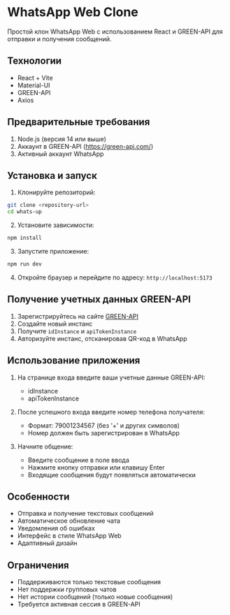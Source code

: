 # WhatsApp Web Clone

Простой клон WhatsApp Web с использованием React и GREEN-API для отправки и получения сообщений.

## Технологии

- React + Vite
- Material-UI
- GREEN-API
- Axios

## Предварительные требования

1. Node.js (версия 14 или выше)
2. Аккаунт в GREEN-API (https://green-api.com/)
3. Активный аккаунт WhatsApp

## Установка и запуск

1. Клонируйте репозиторий:
```bash
git clone <repository-url>
cd whats-up
```

2. Установите зависимости:
```bash
npm install
```

3. Запустите приложение:
```bash
npm run dev
```

4. Откройте браузер и перейдите по адресу: `http://localhost:5173`

## Получение учетных данных GREEN-API

1. Зарегистрируйтесь на сайте [GREEN-API](https://green-api.com/)
2. Создайте новый инстанс
3. Получите `idInstance` и `apiTokenInstance`
4. Авторизуйте инстанс, отсканировав QR-код в WhatsApp

## Использование приложения

1. На странице входа введите ваши учетные данные GREEN-API:
   - idInstance
   - apiTokenInstance

2. После успешного входа введите номер телефона получателя:
   - Формат: 79001234567 (без '+' и других символов)
   - Номер должен быть зарегистрирован в WhatsApp

3. Начните общение:
   - Введите сообщение в поле ввода
   - Нажмите кнопку отправки или клавишу Enter
   - Входящие сообщения будут появляться автоматически

## Особенности

- Отправка и получение текстовых сообщений
- Автоматическое обновление чата
- Уведомления об ошибках
- Интерфейс в стиле WhatsApp Web
- Адаптивный дизайн

## Ограничения

- Поддерживаются только текстовые сообщения
- Нет поддержки групповых чатов
- Нет истории сообщений (только новые сообщения)
- Требуется активная сессия в GREEN-API
